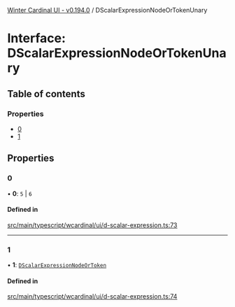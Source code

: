 [Winter Cardinal UI - v0.194.0](../index.md) / DScalarExpressionNodeOrTokenUnary

# Interface: DScalarExpressionNodeOrTokenUnary

## Table of contents

### Properties

- [0](DScalarExpressionNodeOrTokenUnary.md#0)
- [1](DScalarExpressionNodeOrTokenUnary.md#1)

## Properties

### 0

• **0**: ``5`` \| ``6``

#### Defined in

[src/main/typescript/wcardinal/ui/d-scalar-expression.ts:73](https://github.com/winter-cardinal/winter-cardinal-ui/blob/v0.194.0/src/main/typescript/wcardinal/ui/d-scalar-expression.ts#L73)

___

### 1

• **1**: [`DScalarExpressionNodeOrToken`](../index.md#dscalarexpressionnodeortoken)

#### Defined in

[src/main/typescript/wcardinal/ui/d-scalar-expression.ts:74](https://github.com/winter-cardinal/winter-cardinal-ui/blob/v0.194.0/src/main/typescript/wcardinal/ui/d-scalar-expression.ts#L74)
